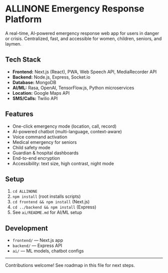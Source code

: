 # ALLINONE Emergency Response Platform

A real-time, AI-powered emergency response web app for users in danger or crisis. Centralized, fast, and accessible for women, children, seniors, and laymen.

## Tech Stack
- **Frontend:** Next.js (React), PWA, Web Speech API, MediaRecorder API
- **Backend:** Node.js, Express, Socket.io
- **Database:** MongoDB
- **AI/ML:** Rasa, OpenAI, TensorFlow.js, Python microservices
- **Location:** Google Maps API
- **SMS/Calls:** Twilio API

## Features
- One-click emergency mode (location, call, record)
- AI-powered chatbot (multi-language, context-aware)
- Voice command activation
- Medical emergency for seniors
- Child safety mode
- Guardian & hospital dashboards
- End-to-end encryption
- Accessibility: text size, high contrast, night mode

## Setup
1. `cd ALLINONE`
2. `npm install` (root installs scripts)
3. `cd frontend && npm install` (Next.js)
4. `cd ../backend && npm install` (Express)
5. See `ai/README.md` for AI/ML setup

## Development
- `frontend/` — Next.js app
- `backend/` — Express API
- `ai/` — ML models, chatbot configs

---
Contributions welcome! See roadmap in this file for next steps. 